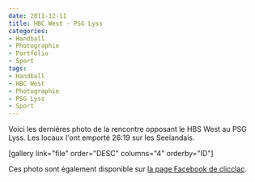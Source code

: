 ```yaml
---
date: 2011-12-11
title: HBC West - PSG Lyss
categories:
- Handball
- Photographie
- Portfolio
- Sport
tags:
- Handball
- HBC West
- Photographie
- PSG Lyss
- Sport
---
```

Voici les dernières photo de la rencontre opposant le HBS West au PSG Lyss. Les locaux l'ont emporté 26:19 sur les Seelandais.<!--more-->

[gallery link="file" order="DESC" columns="4" orderby="ID"]

<!--more-->

Ces photo sont également disponible sur <a title="Album de la rencontre sur Facebook" href="https://www.facebook.com/media/set/?set=a.318094574875787.85016.242198672465378&amp;type=3">la page Facebook de clicclac</a>.
